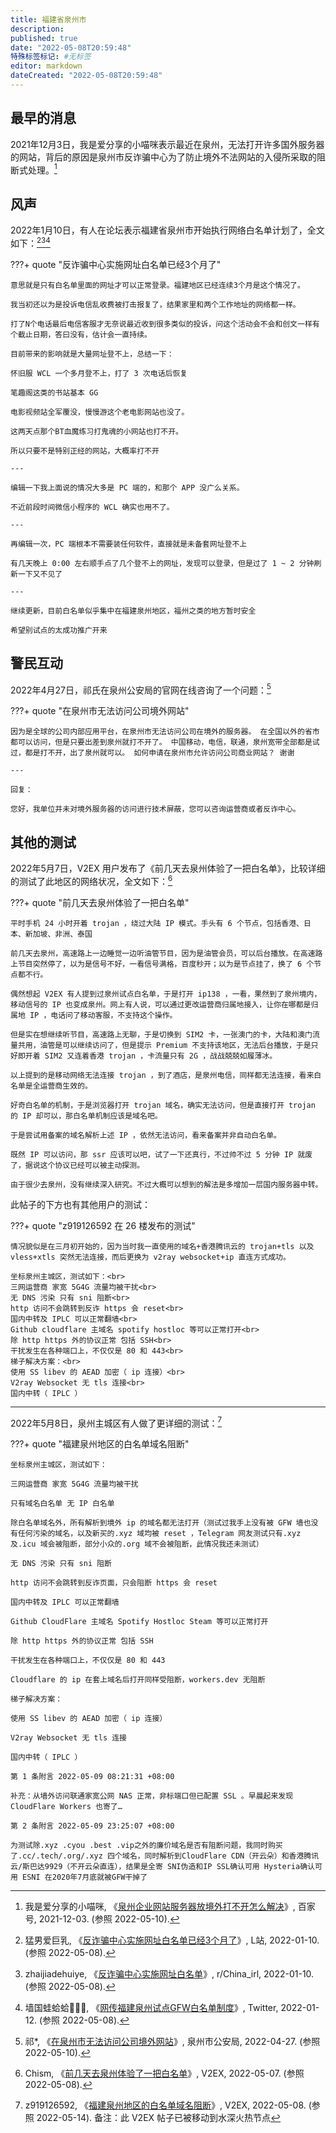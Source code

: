 ```yaml
---
title: 福建省泉州市
description:
published: true
date: "2022-05-08T20:59:48"
特殊标签标记: #无标签
editor: markdown
dateCreated: "2022-05-08T20:59:48"
---
```


## 最早的消息

2021年12月3日，我是爱分享的小喵咪表示最近在泉州，无法打开许多国外服务器的网站，背后的原因是泉州市反诈骗中心为了防止境外不法网站的入侵所采取的阻断式处理。[^tJ6Bf]

[^tJ6Bf]: 我是爱分享的小喵咪, 《[泉州企业网站服务器放境外打不开怎么解决](http://archiveiya74codqgiixo33q62qlrqtkgmcitqx5u2oeqnmn5bpcbiyd.onion/tJ6Bf)》, 百家号, 2021-12-03. (参照 2022-05-10).

## 风声

2022年1月10日，有人在论坛表示福建省泉州市开始执行网络白名单计划了，全文如下：[^463058][^s0hxg4][^809489]

[^463058]: 猛男爱巨乳, 《[反诈骗中心实施网址白名单已经3个月了](https://web.archive.org/web/20220508062226/https://www.lalasky.com/thread-463058.htm)》, L站, 2022-01-10. (参照 2022-05-08).

[^s0hxg4]: zhaijiadehuiye, 《[反诈骗中心实施网址白名单](https://web.archive.org/web/20220110112801/https://www.reddit.com/r/China_irl/comments/s0hxg4/反诈骗中心实施网址白名单/)》, r/China_irl, 2022-01-10. (参照 2022-05-08).

[^809489]: 墙国蛙蛤蛤💙💛🐸, 《[网传福建泉州试点GFW白名单制度](https://twitter.com/GFWfrog/status/1480948909186895873)》, Twitter, 2022-01-12. (参照 2022-05-08).

???+ quote "反诈骗中心实施网址白名单已经3个月了"

    意思就是只有白名单里面的网址才可以正常登录。福建地区已经连续3个月是这个情况了。

    我当初还以为是投诉电信乱收费被打击报复了，结果家里和两个工作地址的网络都一样。

    打了N个电话最后电信客服才无奈说最近收到很多类似的投诉，问这个活动会不会和创文一样有个截止日期，答曰没有，估计会一直持续。

    目前带来的影响就是大量网址登不上，总结一下：

    怀旧服 WCL 一个多月登不上，打了 3 次电话后恢复

    笔趣阁这类的书站基本 GG

    电影视频站全军覆没，慢慢游这个老电影网站也没了。

    这两天点那个BT血魔练习打鬼魂的小网站也打不开。

    所以只要不是特别正经的网站，大概率打不开

    ---

    编辑一下我上面说的情况大多是 PC 端的，和那个 APP 没广么关系。

    不近前段时间微信小程序的 WCL 确实也用不了。

    ---

    再编辑一次，PC 端根本不需要装任何软件，直接就是未备套网址登不上

    有几天晚上 0:00 左右顺手点了几个登不上的网址，发现可以登录，但是过了 1 ~ 2 分钟刷新一下又不见了

    ---

    继续更新，目前白名单似乎集中在福建泉州地区，福州之类的地方暂时安全

    希望别试点的太成功推广开来

## 警民互动

2022年4月27日，祁氏在泉州公安局的官网在线咨询了一个问题：[^169788]

[^169788]: 祁*, 《[在泉州市无法访问公司境外网站](https://web.archive.org/web/20220510100046/http://gaj.quanzhou.gov.cn/hdjl/zxzx/index_6346.htm?id=169788)》, 泉州市公安局, 2022-04-27. (参照 2022-05-10).

???+ quote "在泉州市无法访问公司境外网站"

    因为是全球的公司内部应用平台，在泉州市无法访问公司在境外的服务器。 在全国以外的省市都可以访问，但是只要出差到泉州就打不开了。 中国移动，电信，联通，泉州宽带全部都是试过，都是打不开，出了泉州就可以。 如何申请在泉州市允许访问公司商业网站？ 谢谢
    
    ---
    
    回复：
    
    您好，我单位并未对境外服务器的访问进行技术屏蔽，您可以咨询运营商或者反诈中心。

## 其他的测试

2022年5月7日，V2EX 用户发布了《前几天去泉州体验了一把白名单》，比较详细的测试了此地区的网络状况，全文如下：[^851473]

[^851473]: Chism, 《[前几天去泉州体验了一把白名单](https://web.archive.org/web/20220507153405/https://www.v2ex.com/t/851473)》, V2EX, 2022-05-07. (参照 2022-05-08).

???+ quote "前几天去泉州体验了一把白名单"

    平时手机 24 小时开着 trojan ，绕过大陆 IP 模式。手头有 6 个节点，包括香港、日本、新加坡、非洲、泰国

    前几天去泉州，高速路上一边睡觉一边听油管节目，因为是油管会员，可以后台播放。在高速路上节目突然停了，以为是信号不好，一看信号满格，百度秒开；以为是节点挂了，换了 6 个节点都不行。

    偶然想起 V2EX 有人提到过泉州试点白名单，于是打开 ip138 ，一看，果然到了泉州境内，移动信号的 IP 也变成泉州。网上有人说，可以通过更改运营商归属地接入，让你在哪都是归属地 IP ，电话问了移动客服，不支持这个操作。

    但是实在想继续听节目，高速路上无聊，于是切换到 SIM2 卡，一张澳门的卡，大陆和澳门流量共用，油管是可以继续访问了，但是提示 Premium 不支持该地区，无法后台播放，于是只好即开着 SIM2 又连着香港 trojan ，卡流量只有 2G ，战战兢兢如履薄冰。

    以上提到的是移动网络无法连接 trojan ，到了酒店，是泉州电信，同样都无法连接，看来白名单是全运营商生效的。

    好奇白名单的机制，于是浏览器打开 trojan 域名，确实无法访问，但是直接打开 trojan 的 IP 却可以，那白名单机制应该是域名吧。

    于是尝试用备案的域名解析上述 IP ，依然无法访问，看来备案并非自动白名单。

    既然 IP 可以访问，那 ssr 应该可以吧，试了一下还真行，不过帅不过 5 分钟 IP 就废了，据说这个协议已经可以被主动探测。

    由于很少去泉州，没有继续深入研究。不过大概可以想到的解法是多增加一层国内服务器中转。

此帖子的下方也有其他用户的测试：

???+ quote "z919126592 在 26 楼发布的测试"

    情况貌似是在三月初开始的，因为当时我一直使用的域名+香港腾讯云的 trojan+tls 以及 vless+xtls 突然无法连接，而后更换为 v2ray websocket+ip 直连方式成功。

    坐标泉州主城区，测试如下：<br>
    三网运营商 家宽 5G4G 流量均被干扰<br>
    无 DNS 污染 只有 sni 阻断<br>
    http 访问不会跳转到反诈 https 会 reset<br>
    国内中转及 IPLC 可以正常翻墙<br>
    Github cloudflare 主域名 spotify hostloc 等可以正常打开<br>
    除 http https 外的协议正常 包括 SSH<br>
    干扰发生在各种端口上，不仅仅是 80 和 443<br>
    梯子解决方案：<br>
    使用 SS libev 的 AEAD 加密（ ip 连接）<br>
    V2ray Websocket 无 tls 连接<br>
    国内中转（ IPLC ）

---

2022年5月8日，泉州主城区有人做了更详细的测试：[^851525]

[^851525]: z919126592, 《[福建泉州地区的白名单域名阻断](https://archive.ph/CZnI6 "https://www.v2ex.com/t/851525")》, V2EX, 2022-05-08. (参照 2022-05-14). 备注：此 V2EX 帖子已被移动到水深火热节点

???+ quote "福建泉州地区的白名单域名阻断"

    坐标泉州主城区，测试如下：

    三网运营商 家宽 5G4G 流量均被干扰

    只有域名白名单 无 IP 白名单

    除白名单域名外，所有解析到境外 ip 的域名都无法打开（测试过我手上没有被 GFW 墙也没有任何污染的域名，以及新买的.xyz 域均被 reset ，Telegram 网友测试只有.xyz 及.icu 域会被阻断，部分小众的.org 域不会被阻断，此情况我还未测试）

    无 DNS 污染 只有 sni 阻断

    http 访问不会跳转到反诈页面，只会阻断 https 会 reset

    国内中转及 IPLC 可以正常翻墙

    Github CloudFlare 主域名 Spotify Hostloc Steam 等可以正常打开

    除 http https 外的协议正常 包括 SSH

    干扰发生在各种端口上，不仅仅是 80 和 443

    Cloudflare 的 ip 在套上域名后打开同样受阻断，workers.dev 无阻断

    梯子解决方案：

    使用 SS libev 的 AEAD 加密（ ip 连接）

    V2ray Websocket 无 tls 连接

    国内中转（ IPLC ）

    第 1 条附言 2022-05-09 08:21:31 +08:00

    补充：从墙外访问联通家宽公网 NAS 正常，非标端口但已配置 SSL 。早晨起来发现 CloudFlare Workers 也寄了…

    第 2 条附言 2022-05-09 23:25:07 +08:00

    为测试除.xyz .cyou .best .vip之外的廉价域名是否有阻断问题，我同时购买了.cc/.tech/.org/.xyz 四个域名，同时解析到CloudFlare CDN（开云朵）和香港腾讯云/斯巴达9929（不开云朵直连），结果是全寄 SNI伪造和IP SSL确认可用 Hysteria确认可用 ESNI 在2020年7月底就被GFW干掉了
